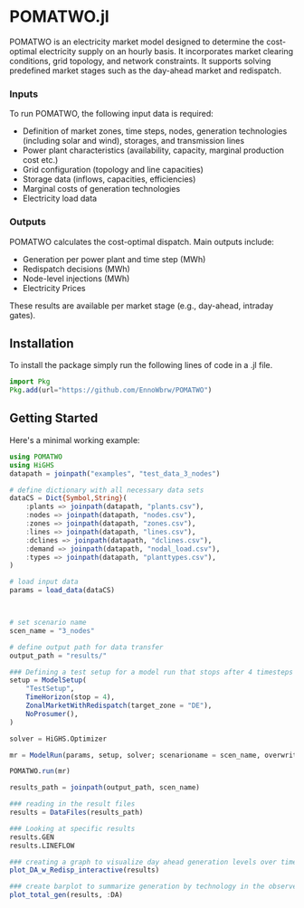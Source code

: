 # POMATWO.jl
POMATWO is an electricity market model designed to determine the cost-optimal electricity supply on an hourly basis. It incorporates market clearing conditions, grid topology, and network constraints. It supports solving predefined market stages such as the day-ahead market and redispatch.

### Inputs
To run POMATWO, the following input data is required:

- Definition of market zones, time steps, nodes, generation technologies (including solar and wind), storages, and transmission lines
- Power plant characteristics (availability, capacity, marginal production cost etc.)
- Grid configuration (topology and line capacities)
- Storage data (inflows, capacities, efficiencies)
- Marginal costs of generation technologies
- Electricity load data

### Outputs

POMATWO calculates the cost-optimal dispatch. Main outputs include:

- Generation per power plant and time step (MWh)
- Redispatch decisions (MWh)
- Node-level injections (MWh)
- Electricity Prices

These results are available per market stage (e.g., day-ahead, intraday gates).
## Installation
To install the package simply run the following lines of code in a .jl file.
```julia
import Pkg
Pkg.add(url="https://github.com/EnnoWbrw/POMATWO")
```
## Getting Started
Here's a minimal working example:
```julia
using POMATWO
using HiGHS
datapath = joinpath("examples", "test_data_3_nodes")

# define dictionary with all necessary data sets
dataCS = Dict{Symbol,String}(
    :plants => joinpath(datapath, "plants.csv"),
    :nodes => joinpath(datapath, "nodes.csv"),
    :zones => joinpath(datapath, "zones.csv"),
    :lines => joinpath(datapath, "lines.csv"),
    :dclines => joinpath(datapath, "dclines.csv"),
    :demand => joinpath(datapath, "nodal_load.csv"),
    :types => joinpath(datapath, "planttypes.csv"),
)

# load input data
params = load_data(dataCS)



# set scenario name 
scen_name = "3_nodes"

# define output path for data transfer
output_path = "results/"

### Defining a test setup for a model run that stops after 4 timesteps
setup = ModelSetup(
    "TestSetup",
    TimeHorizon(stop = 4),
    ZonalMarketWithRedispatch(target_zone = "DE"),
    NoProsumer(),
)

solver = HiGHS.Optimizer

mr = ModelRun(params, setup, solver; scenarioname = scen_name, overwrite = true)

POMATWO.run(mr)

results_path = joinpath(output_path, scen_name)

### reading in the result files
results = DataFiles(results_path)

### Looking at specific results
results.GEN
results.LINEFLOW

### creating a graph to visualize day ahead generation levels over time
plot_DA_w_Redisp_interactive(results)

### create barplot to summarize generation by technology in the observed time horizon
plot_total_gen(results, :DA)
```